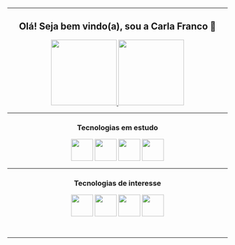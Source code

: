 <div align="center">
  
  <hr>
  
  <h2> Olá! Seja bem vindo(a), sou a Carla Franco 🤗 </h2>
  
  <a href="https://github.com/carlafrancoo">
    <img height="150em" src="https://github-readme-stats.vercel.app/api?username=carlafrancoo&hide=issues,prs&count_private=true&show_icons=true&theme=dracula"> 
    <img height="150em"  src="https://github-readme-stats.vercel.app/api/top-langs/?username=carlafrancoo&layout=compact&theme=dracula">
  </a>
  
  <hr>
  
  <h3> Tecnologias em estudo </h3>
  <img height="50px" width="50px" src="https://cdn.jsdelivr.net/gh/devicons/devicon/icons/html5/html5-plain-wordmark.svg" />
  <img height="50px" width="50px" src="https://cdn.jsdelivr.net/gh/devicons/devicon/icons/css3/css3-plain-wordmark.svg" />
  <img height="50px" width="50px" src="https://cdn.jsdelivr.net/gh/devicons/devicon/icons/javascript/javascript-plain.svg" />
  <img height="50px" width="50px" src="https://cdn.jsdelivr.net/gh/devicons/devicon/icons/java/java-original-wordmark.svg" />
  
  <hr>
  
  <h3> Tecnologias de interesse </h3>
  <img height="50px" width="50px" src="https://cdn.jsdelivr.net/gh/devicons/devicon/icons/typescript/typescript-plain.svg" />
  <img height="50px" width="50px" src="https://cdn.jsdelivr.net/gh/devicons/devicon/icons/nodejs/nodejs-plain.svg" />
  <img height="50px" width="50px" src="https://cdn.jsdelivr.net/gh/devicons/devicon/icons/react/react-original-wordmark.svg" />
  <img height="50px" width="50px" src="https://cdn.jsdelivr.net/gh/devicons/devicon/icons/mysql/mysql-original-wordmark.svg" />
  
  <br><hr>
  
</div>